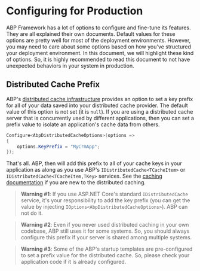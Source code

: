 # Configuring for Production

ABP Framework has a lot of options to configure and fine-tune its features. They are all explained their own documents. Default values for these options are pretty well for most of the deployment environments. However, you may need to care about some options based on how you've structured your deployment environment. In this document, we will highlight these kind of options. So, it is highly recommended to read this document to not have unexpected behaviors in your system in production.

## Distributed Cache Prefix

ABP's [distributed cache infrastructure](../Caching.md) provides an option to set a key prefix for all of your data saved into your distributed cache provider. The default value of this option is not set (it is `null`). If you are using a distributed cache server that is concurrently used by different applications, then you can set a prefix value to isolate an application's cache data from others.

````csharp
Configure<AbpDistributedCacheOptions>(options =>
{
    options.KeyPrefix = "MyCrmApp";
});
````

That's all. ABP, then will add this prefix to all of your cache keys in your application as along as you use ABP's `IDistributedCache<TCacheItem>` or `IDistributedCache<TCacheItem,TKey>` services. See the [caching documentation](../Caching.md) if you are new to the distributed caching.

> **Warning #1**: If you use ASP.NET Core's standard `IDistributedCache` service, it's your responsibility to add the key prefix (you can get the value by injecting `IOptions<AbpDistributedCacheOptions>`). ABP can not do it.

> **Warning #2**: Even if you never used distributed caching in your own codebase, ABP still uses it for some systems. So, you should always configure this prefix if your server is shared among multiple systems.

> **Warning #3**: Some of the ABP's startup templates are pre-configured to set a prefix value for the distributed cache. So, please check your application code if it is already configured.

